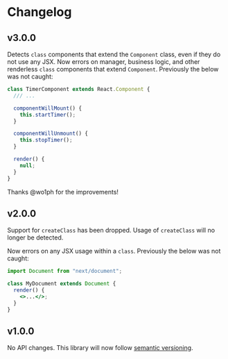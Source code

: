 # Changelog

## v3.0.0

Detects `class` components that extend the `Component` class, even if they do not use any JSX. Now errors on manager, business logic, and other renderless `class` components that extend `Component`. Previously the below was not caught:

```jsx
class TimerComponent extends React.Component {
  /// ...

  componentWillMount() {
    this.startTimer();
  }

  componentWillUnmount() {
    this.stopTimer();
  }

  render() {
    null;
  }
}
```
Thanks @wo1ph for the improvements!

## v2.0.0

Support for `createClass` has been dropped. Usage of `createClass` will no longer be detected.

Now errors on any JSX usage within a `class`. Previously the below was not caught:

```jsx
import Document from "next/document";

class MyDocument extends Document {
  render() {
    <>...</>;
  }
}
```

## v1.0.0

No API changes. This library will now follow [semantic versioning](https://docs.npmjs.com/about-semantic-versioning).
